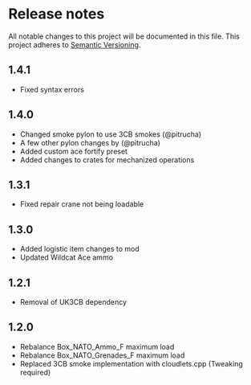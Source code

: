 # Release notes
All notable changes to this project will be documented in this file.
This project adheres to [Semantic Versioning](http://semver.org/).
## 1.4.1
- Fixed syntax errors

## 1.4.0
- Changed smoke pylon to use 3CB smokes (@pitrucha)
- A few other pylon changes by (@pitrucha)
- Added custom ace fortify preset
- Added changes to crates for mechanized operations

## 1.3.1
- Fixed repair crane not being loadable

## 1.3.0
- Added logistic item changes to mod
- Updated Wildcat Ace ammo

## 1.2.1
- Removal of UK3CB dependency

## 1.2.0
- Rebalance Box_NATO_Ammo_F maximum load
- Rebalance Box_NATO_Grenades_F maximum load
- Replaced 3CB smoke implementation with cloudlets.cpp (Tweaking required)
